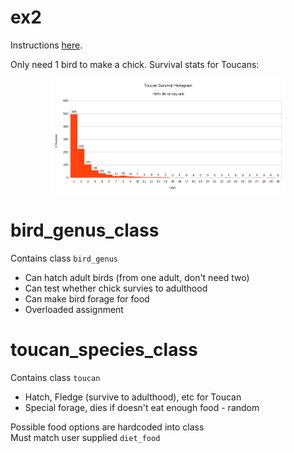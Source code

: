 # ex2

Instructions [here](../README.md).

Only need 1 bird to make a chick.
Survival stats for Toucans:

<center>
    <img width="75%" src="toucan_survival_hist.png" alt='Toucan Stats'>
</center>

# bird_genus_class

Contains class `bird_genus`

- Can hatch adult birds (from one adult, don't need two)
- Can test whether chick survies to adulthood
- Can make bird forage for food
- Overloaded assignment

# toucan_species_class

Contains class `toucan`

- Hatch, Fledge (survive to adulthood), etc for Toucan
- Special forage, dies if doesn't eat enough food - random

Possible food options are hardcoded into class      
Must match user supplied `diet_food`